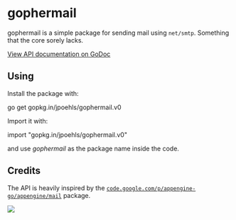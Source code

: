 # gophermail

gophermail is a simple package for sending mail using `net/smtp`.
Something that the core sorely lacks.

[View API documentation on GoDoc](http://godoc.org/github.com/jpoehls/gophermail)

## Using

Install the package with:

  go get gopkg.in/jpoehls/gophermail.v0
  
Import it with:

  import "gopkg.in/jpoehls/gophermail.v0"
  
and use *gophermail* as the package name inside the code.

## Credits

The API is heavily inspired by the [`code.google.com/p/appengine-go/appengine/mail`](https://code.google.com/p/appengine-go/source/browse/appengine/mail/mail.go) package.

<a href='http://www.babygopher.org'><img src='https://raw2.github.com/drnic/babygopher-site/gh-pages/images/babygopher-badge.png' ></a>
